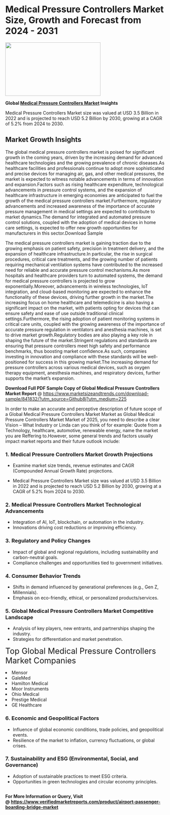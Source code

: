 <H1>Medical Pressure Controllers Market Size, Growth and Forecast from 2024 - 2031</H1><img class="aligncenter size-medium wp-image-584254" src="https://thirdeyenews.in/wp-content/uploads/2024/09/Global-Market-Research-300x168.jpeg" alt="" width="300" height="168" /><p><strong>Global&nbsp;<a href="https://www.marketsizeandtrends.com/download-sample/841832/?utm_source=Github8j?utm_medium=225">Medical Pressure Controllers Market</a> Insights</strong></p><p>Medical Pressure Controllers Market size was valued at USD 3.5 Billion in 2022 and is projected to reach USD 5.2 Billion by 2030, growing at a CAGR of 5.2% from 2024 to 2030.</p><p><h2>Market Growth Insights</h2> <p>The global medical pressure controllers market is poised for significant growth in the coming years, driven by the increasing demand for advanced healthcare technologies and the growing prevalence of chronic diseases.As healthcare facilities and professionals continue to adopt more sophisticated and precise devices for managing air, gas, and other medical pressures, the market is expected to witness notable advancements in terms of innovation and expansion.Factors such as rising healthcare expenditure, technological advancements in pressure control systems, and the expansion of healthcare infrastructure in emerging economies are anticipated to fuel the growth of the medical pressure controllers market.Furthermore, regulatory advancements and increased awareness of the importance of accurate pressure management in medical settings are expected to contribute to market dynamics.The demand for integrated and automated pressure control solutions, coupled with the adoption of medical devices in home care settings, is expected to offer new growth opportunities for manufacturers in this sector.Download Sample</p> <p>The medical pressure controllers market is gaining traction due to the growing emphasis on patient safety, precision in treatment delivery, and the expansion of healthcare infrastructure.In particular, the rise in surgical procedures, critical care treatments, and the growing number of patients requiring mechanical ventilation systems have contributed to the increased need for reliable and accurate pressure control mechanisms.As more hospitals and healthcare providers turn to automated systems, the demand for medical pressure controllers is projected to grow exponentially.Moreover, advancements in wireless technologies, IoT integration, and cloud-based monitoring are expected to enhance the functionality of these devices, driving further growth in the market.The increasing focus on home healthcare and telemedicine is also having a significant impact on the market, with patients opting for devices that can ensure safety and ease of use outside traditional clinical settings.Furthermore, the rising adoption of patient monitoring systems in critical care units, coupled with the growing awareness of the importance of accurate pressure regulation in ventilators and anesthesia machines, is set to drive market growth.Regulatory bodies are also playing a key role in shaping the future of the market.Stringent regulations and standards are ensuring that pressure controllers meet high safety and performance benchmarks, thus boosting market confidence.As such, companies investing in innovation and compliance with these standards will be well-positioned for success in this growing market.The increasing demand for pressure controllers across various medical devices, such as oxygen therapy equipment, anesthesia machines, and respiratory devices, further supports the market’s expansion.</p><p><span class=""><strong>Download Full PDF Sample Copy of Global Medical Pressure Controllers Market Report</strong> @ <a href="https://www.marketsizeandtrends.com/download-sample/841832/?utm_source=Github8j?utm_medium=225" target="_blank">https://www.marketsizeandtrends.com/download-sample/841832/?utm_source=Github8j?utm_medium=225</a></span></p><p>In order to make an accurate and perceptive description of future scope of a Global&nbsp;Medical Pressure Controllers Market Market as Global&nbsp;Medical Pressure Controllers Market Market of 2025, you need to describe a clear Vision &ndash; What Industry or Linda can you think of for example: Quote from a Technology, healthcare, automotive, renewable energy, name the market you are Reffering to.However, some general trends and factors usually impact market reports and their future outlook include:</p><h3>1.&nbsp;<strong>Medical Pressure Controllers Market Growth Projections</strong></h3><ul><li>Examine market size trends, revenue estimates and CAGR (Compounded Annual Growth Rate) projections.</li><li><p>Medical Pressure Controllers Market size was valued at USD 3.5 Billion in 2022 and is projected to reach USD 5.2 Billion by 2030, growing at a CAGR of 5.2% from 2024 to 2030.</p></li></ul><h3>2.&nbsp;<strong>Medical Pressure Controllers Market Technological Advancements</strong></h3><ul><li>Integration of AI, IoT, blockchain, or automation in the industry.</li><li>Innovations driving cost reductions or improving efficiency.</li></ul><h3>3.&nbsp;<strong>Regulatory and Policy Changes</strong></h3><ul><li>Impact of global and regional regulations, including sustainability and carbon-neutral goals.</li><li>Compliance challenges and opportunities tied to government initiatives.</li></ul><h3>4.&nbsp;<strong>Consumer Behavior Trends</strong></h3><ul><li>Shifts in demand influenced by generational preferences (e.g., Gen Z, Millennials).</li><li>Emphasis on eco-friendly, ethical, or personalized products/services.</li></ul><h3>5.&nbsp;<strong>Global Medical Pressure Controllers Market Competitive Landscape</strong></h3><ul><li>Analysis of key players, new entrants, and partnerships shaping the industry.</li><li>Strategies for differentiation and market penetration.</li></ul><p data-pm-slice="1 1 []"><span style="color: inherit; font-family: inherit; font-size: 25px;">Top Global Medical Pressure Controllers Market Companies</span></p><div class="" data-test-id=""><p><li>Mensor</li><li> GaleMed</li><li> Hamilton Medical</li><li> Moor Instruments</li><li> Ohio Medical</li><li> Prestige Medical</li><li> GE Healthcare</li></p></div><h3>6.&nbsp;<strong>Economic and Geopolitical Factors</strong></h3><ul><li>Influence of global economic conditions, trade policies, and geopolitical events.</li><li>Resilience of the market to inflation, currency fluctuations, or global crises.</li></ul><h3>7.&nbsp;<strong>Sustainability and ESG (Environmental, Social, and Governance)</strong></h3><ul><li>Adoption of sustainable practices to meet ESG criteria.</li><li>Opportunities in green technologies and circular economy principles.</li></ul><h2><strong style="font-size: 14px;">For More Information or Query, Visit @&nbsp;</strong><a style="background-color: #ffffff; font-size: 14px;" href="https://www.marketsizeandtrends.com/report/medical-pressure-controllers-market/" target="_blank">https://www.verifiedmarketreports.com/product/airport-passenger-boarding-bridge-market</a></h2>
